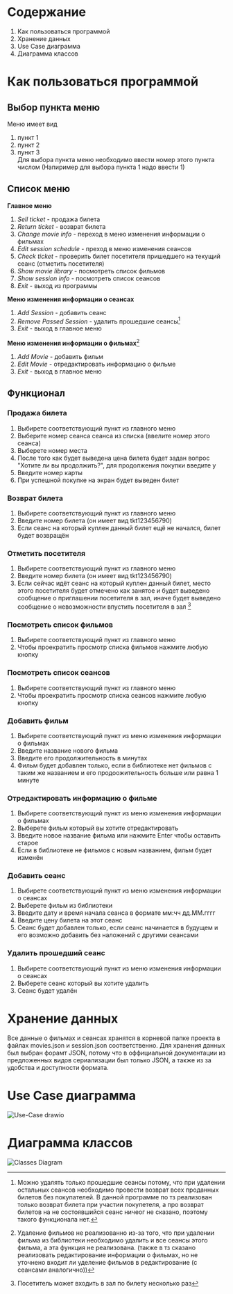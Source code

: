 # Содержание
1) Как пользоваться программой
2) Хранение данных
3) Use Case диаграмма
4) Диаграмма классов

# Как пользоваться программой

## Выбор пункта меню
Меню имеет вид
1) пункт 1
2) пункт 2
3) пункт 3 \
Для выбора пункта меню необходимо ввести номер этого пункта числом (Напиример для выбора пункта 1 надо ввести 1)

## Список меню
**Главное меню**
1) *Sell ticket*  - продажа билета
2) *Return ticket* - возврат билета
3) *Change movie info* - переход в меню изменения информации о фильмах
4) *Edit session schedule* - преход в меню изменения сеансов
5) *Check ticket* - проверить билет посетителя пришедшего на текущий сеанс (отметить посетителя)
6) *Show movie library* - посмотреть список фильмов
7) *Show session info* - посмотреть список сеансов
8) *Exit* - выход из программы

**Меню изменения информации о сеансах**
1) *Add Session* - добавить сеанс
2) *Remove Passed Session* - удалить прошедшие сеансы[^1]
3) *Exit* - выход в главное меню

**Меню изменения информации о фильмах**[^2]
1) *Add Movie* - добавить фильм
2) *Edit Movie* - отредактировать информацию о фильме
3) *Exit* - выход в главное меню

## Функционал
### Продажа билета
1) Выбирете соответствующий пункт из главного меню
2) Выберите номер сеанса сеанса из списка (ввелите номер этого сеанса)
3) Выберете номер места
4) После того как будет выведена цена билета будет задан вопрос "Хотите ли вы продолжить?", для продолжения покупки введите y
5) Введите номер карты
6) При успешной покупке на экран будет выведен билет

### Возврат билета
1) Выбирете соответствующий пункт из главного меню
2) Введите номер билета (он имеет вид tkt123456790)
3) Если сеанс на который куплен данный билет ещё не начался, билет будет возвращён

### Oтметить посетителя
1) Выбирете соответствующий пункт из главного меню
2) Введите номер билета (он имеет вид tkt123456790)
3) Если сейчас идёт сеанс на который куплен данный билет, место этого посетителя будет отмечено как занятое и будет выведено сообщение о приглашении посетителя в зал, иначе будет выведено сообщение о невозможности впустить посетителя в зал [^3]

### Посмотреть список фильмов
1) Выбирете соответствующий пункт из главного меню
2) Чтобы проекратить просмотр списка фильмов нажмите любую кнопку

### Посмотреть список сеансов
1) Выбирете соответствующий пункт из главного меню
2) Чтобы проекратить просмотр списка сеансов нажмите любую кнопку

### Добавить фильм
1) Выбирете соответствующий пункт из меню изменения информации о фильмах
2) Введите название нового фильма 
3) Введите его продолжительность в минутах
4) Фильм будет добавлен только, если в библиотеке нет фильмов с таким же названием и его продоожительность больше или равна 1 минуте

### Oтредактировать информацию о фильме
1) Выбирете соответствующий пункт из меню изменения информации о фильмах
2) Выберете фильм который вы хотите отредактировать
3) Введите новое название фильма или нажмите Enter чтобы оставить старое
4) Если в библиотеке не фильмов с новым названием, фильм будет изменён

### Добавить сеанс
1) Выбирете соответствующий пункт из меню изменения информации о сеансах
2) Выберете фильм из библиотеки
3) Введите дату и время начала сеанса в формате мм:чч дд.ММ.гггг
4) Введите цену билета на этот сеанс
5) Сеанс будет добавлен только, если сеанс начинается в будущем и его возможно добавить без наложений с другими сеансами

### Удалить прошедший сеанс
1) Выбирете соответствующий пункт из меню изменения информации о сеансах
2) Выберете сеанс который вы хотите удалить
3) Сеанс будет удалён

# Хранение данных
Все данные о фильмах и сеансах хранятся в корневой папке проекта в файлах movies.json и session.json соответственно. Для хранения данных был выбран форамт JSON, потому что в оффициальной документации из предложенных видов сериализации был только JSON, а также из за удобства и доступности формата.

# Use Case диаграмма
![Use-Case drawio](https://github.com/MShpiz/SDHW1/assets/88736099/96d74055-379a-4b8f-9044-3f94ee2d6000)

# Диаграмма классов
![Classes Diagram](https://github.com/MShpiz/SDHW1/assets/88736099/5c29aa53-522b-49a5-ad85-6bc439857b86)



[^1]: Можно удалять только прошедшие сеансы потому, что при удалении остальных сеансов необходимо провести возврат всех проданных билетов без покупателей. В данной программе по тз реализован только возврат билета при участии покупетеля, а про возврат билетов на не состоявшийся сеанс ничеог не сказано, поэтому такого функционала нет.
[^2]: Удаление фильмов не реализованно из-за того, что при удалении фильма из библиотеки необходимо удалить и все сеансы этого фильма, а эта функция не реализована. (также в тз сказано реализовать редактирование информации о фильмах, но не уточнено входит ли уделение фильмов в редактирование (с сеансами аналогично))
[^3]: Посетитель может входить в зал по билету несколько раз

